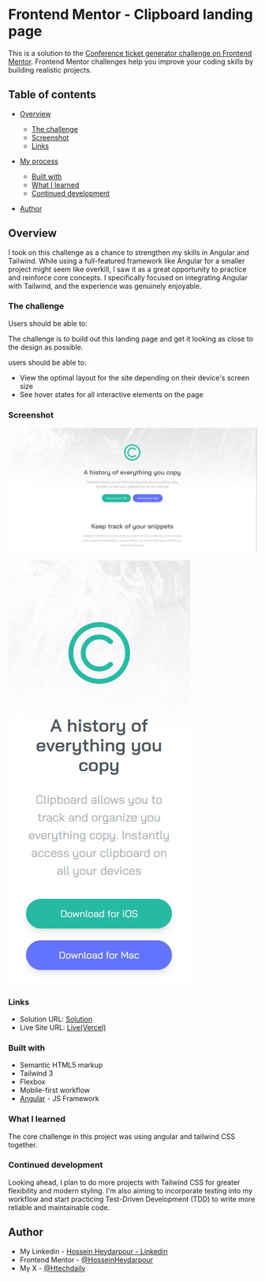 # Frontend Mentor - Clipboard landing page

This is a solution to the [Conference ticket generator challenge on Frontend Mentor](https://www.frontendmentor.io/challenges/clipboard-landing-page-5cc9bccd6c4c91111378ecb9). Frontend Mentor challenges help you improve your coding skills by building realistic projects.

## Table of contents

- [Overview](#overview)
  - [The challenge](#the-challenge)
  - [Screenshot](#screenshot)
  - [Links](#links)
- [My process](#my-process)

  - [Built with](#built-with)
  - [What I learned](#what-i-learned)
  - [Continued development](#continued-development)

- [Author](#author)

## Overview

I took on this challenge as a chance to strengthen my skills in Angular and Tailwind. While using a full-featured framework like Angular for a smaller project might seem like overkill, I saw it as a great opportunity to practice and reinforce core concepts. I specifically focused on integrating Angular with Tailwind, and the experience was genuinely enjoyable.

### The challenge

Users should be able to:

The challenge is to build out this landing page and get it looking as close to the design as possible.

users should be able to:

- View the optimal layout for the site depending on their device's screen size
- See hover states for all interactive elements on the page

### Screenshot

![](./public/screenshot-desktop.jpg)

![](./public/screenshot-mobile.jpg)

### Links

- Solution URL: [Solution](https://github.com/HosseinHeydarpour/clipboard-website)
- Live Site URL: [Live(Vercel)](https://clipboard-website-self.vercel.app/)

### Built with

- Semantic HTML5 markup
- Tailwind 3
- Flexbox
- Mobile-first workflow
- [Angular](https://angular.dev/) - JS Framework

### What I learned

The core challenge in this project was using angular and tailwind CSS together.

### Continued development

Looking ahead, I plan to do more projects with Tailwind CSS for greater flexibility and modern styling. I'm also aiming to incorporate testing into my workflow and start practicing Test-Driven Development (TDD) to write more reliable and maintainable code.

## Author

- My Linkedin - [Hossein Heydarpour - Linkedin](https://www.linkedin.com/in/hosseinheydarpour)
- Frontend Mentor - [@HosseinHeydarpour](https://www.frontendmentor.io/profile/HosseinHeydarpour)
- My X - [@Htechdaily](https://www.x.com/Htechdaily)
